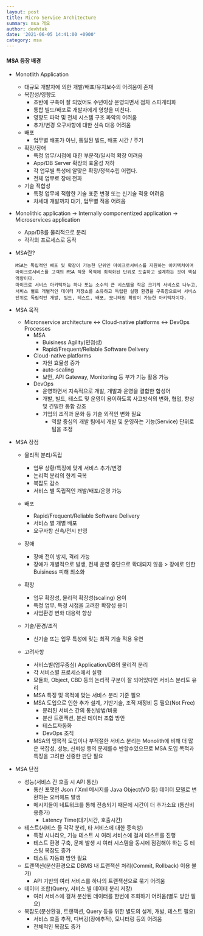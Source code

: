 ```yaml
---
layout: post
title: Micro Service Architecture
summary: msa 개요
author: devhtak
date: '2021-06-05 14:41:00 +0900'
category: msa
---
```


#### MSA 등장 배경

- Monotlith Application
  - 대규모 개발자에 의한 개발/배포/유지보수의 어려움이 존재
  - 복잡성/영향도
    - 초반에 구축이 잘 되었어도 수년이상 운영되면서 점차 스파게티화
    - 통합 빌드/배포로 개발자에게 영향을 미친다.
    - 영향도 파악 및 전체 시스템 구조 파악의 어려움
    - 추가/변경 요구사항에 대한 신속 대응 어려움
  - 배포
    - 업무별 배포가 아닌, 통일된 빌드, 배포 시간 / 주기
  - 확장/장애
    - 특정 업무/시점에 대한 부분적/일시적 확장 어려움
    - App/DB Server 확장의 효율성 저하
    - 각 업무별 특성에 알맞은 확장/정책수립 어렵다.
    - 전체 업무로 장애 전파
  - 기술 적합성
    - 특정 업무에 적합한 기술 표준 변경 또는 신기술 적용 어려움
    - 차세대 개발까지 대기, 업무별 적용 어려움

- Monolithic application -> Internally componentized application -> Microservices application
  - App/DB를 물리적으로 분리
  - 각각의 프로세스로 동작
  
- MSA란?
  ```
  MSA는 독립적인 배포 및 확장이 가능한 단위인 마이크로서비스를 지원하는 아키텍처이며 마이크로서비스를 고객의 MSA 적용 목적에 최적화된 단위로 도출하고 설계하는 것이 핵심 역량이다.
  마이크로 서비스 아키텍처는 하나 또는 소수의 큰 시스템을 작은 크기의 서비스로 나누고, 서비스 별로 개별적인 데이터 저장소를 소유하고 독립된 실행 환경을 구축함으로써 서비스 단위로 독립적인 개발, 빌드, 테스트, 배포, 모니터링 확장이 가능한 아키텍처이다.
  ```
  
- MSA 목적
  - Micronservice architecture <-> Cloud-native platforms <-> DevOps Processes
    - MSA
      - Buisiness Agility(민첩성)
      - Rapid/Frequent/Reliable Software Delivery
    - Cloud-native platforms
      - 자원 효율성 증가
      - auto-scaling
      - 보안, API Gateway, Monitoring 등 부가 기능 활용 가능
    - DevOps
      - 운영하면서 지속적으로 개발, 개발과 운영을 결합한 합성어
      - 개발, 빌드, 테스트 및 운영이 용이하도록 사고방식의 변화, 협업, 향상 및 긴밀한 통합 강조
      - 기업의 조직과 문화 등 기술 외적인 변화 필요
        - 역할 중심의 개발 팀에서 개발 및 운영하는 기능(Service) 단위로 팀을 조정

- MSA 장점
  - 물리적 분리/독립
    - 업무 상황/특징에 맞게 서비스 추가/변경
    - 논리적 분리의 한계 극복
    - 복잡도 감소
    - 서비스 별 독립적인 개발/배포/운영 가능
  - 배포
    - Rapid/Frequent/Reliable Software Delivery
    - 서비스 별 개별 배포
    - 요구사항 신속/전시 반영
  - 장애
    - 장애 전이 방지, 격리 가능
    - 장애가 개별적으로 발생, 전체 운영 중단으로 확대되지 않음 > 장애로 인한 Buisiness 피해 최소화
  - 확장
    - 업무 확장성, 물리적 확장성(scaling) 용이
    - 특정 업무, 특정 시점을 고려한 확장성 용이
    - 사업환경 변화 대응력 향상
  - 기술/환경/조직
    - 신기술 또는 업무 특성에 맞는 최적 기술 적용 유연

  - 고려사항
    - 서비스별(업무중심) Application/DB의 물리적 분리
    - 각 서비스별 프로세스에서 실행
    - 모듈화, Object, CBD 등의 논리적 구분이 잘 되어있다면 서비스 분리도 유리
    - MSA 특징 및 목적에 맞는 서비스 분리 기준 필요
    - MSA 도입으로 인한 추가 설계, 기반기술, 조직 재정비 등 필요(Not Free)
      - 분리된 서비스 간의 통신방법/비용 
      - 분산 트랜잭션, 분산 데이터 조합 방안
      - 테스트자동화
      - DevOps 조직
    - MSA의 맹목적 도입이나 부적절한 서비스 분리는 Monolith에 비해 더 많은 복잡성, 성능, 신뢰성 등의 문제를수 반할수있으므로 MSA 도입 목적과 특징을 고려한 신중한 판단 필요

- MSA 단점
  - 성능(서비스 간 호출 시 API 통신)
    - 통신 포맷인 Json / Xml 메시지를 Java Object(VO 등) 데이터 모델로 변환하는 오버헤드 발생
    - 메시지들이 네트워크를 통해 전송되기 때문에 시간이 더 추가소요 (통신비용증가)
      - Latency Time(대기시간, 호출시간)
  - 테스트(서비스 들 각각 분리, 타 서비스에 대한 종속성)
    - 특정 시나리오, 기능 테스트 시 여러 서비스에 걸쳐 테스트를 진행
    - 테스트 환경 구축, 문제 발생 시 여러 시스템을 동시에 점검해야 하는 등 테스팅 복잡도 증가
    - 테스트 자동화 방안 필요
  - 트랜잭션(분산환경으로 DBMS 내 트랜잭션 처리(Commit, Rollback) 이용 불가)
    - API 기반의 여러 서비스를 하나의 트랜잭션으로 묶기 어려움
  - 데이터 조합(Query, 서비스 별 데이터 분리 저장)
    - 여러 서비스에 걸쳐 분산된 데이터를 한번에 조회하기 어려움(별도 방안 필요)
  - 복잡도(분산환경, 트랜잭션, Query 등을 위한 별도의 설계, 개발, 테스트 필요)
    - 서비스 호출 추적, 디버깅(장애추적), 모니터링 등의 어려움
    - 전체적인 복잡도 증가

  
  
